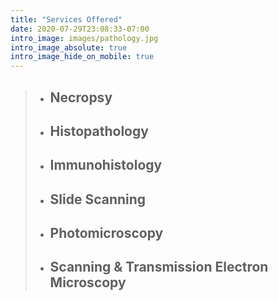 ```yaml
---
title: "Services Offered"
date: 2020-07-29T23:08:33-07:00
intro_image: images/pathology.jpg
intro_image_absolute: true
intro_image_hide_on_mobile: true
---
```

> - ## Necropsy
> - ## Histopathology
> - ## Immunohistology
> - ## Slide Scanning
> - ## Photomicroscopy
> - ## Scanning & Transmission Electron Microscopy
